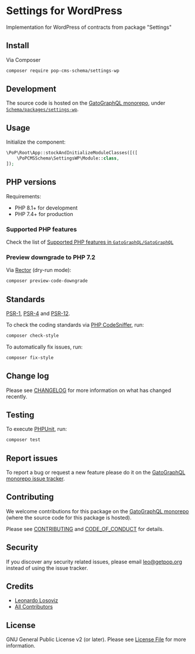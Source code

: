 # Settings for WordPress

<!--
[![Build Status][ico-travis]][link-travis]
[![Quality Score][ico-code-quality]][link-code-quality]
[![Software License][ico-license]](LICENSE.md)
[![Latest Version on Packagist][ico-version]][link-packagist]
[![Coverage Status][ico-scrutinizer]][link-scrutinizer]
[![Total Downloads][ico-downloads]][link-downloads]
-->

Implementation for WordPress of contracts from package "Settings"

## Install

Via Composer

``` bash
composer require pop-cms-schema/settings-wp
```

## Development

The source code is hosted on the [GatoGraphQL monorepo](https://github.com/GatoGraphQL/GatoGraphQL), under [`Schema/packages/settings-wp`](https://github.com/GatoGraphQL/GatoGraphQL/tree/master/layers/Schema/packages/settings-wp).

## Usage

Initialize the component:

``` php
\PoP\Root\App::stockAndInitializeModuleClasses([([
    \PoPCMSSchema\SettingsWP\Module::class,
]);
```

## PHP versions

Requirements:

- PHP 8.1+ for development
- PHP 7.4+ for production

### Supported PHP features

Check the list of [Supported PHP features in `GatoGraphQL/GatoGraphQL`](https://github.com/GatoGraphQL/GatoGraphQL/blob/master/docs/supported-php-features.md)

### Preview downgrade to PHP 7.2

Via [Rector](https://github.com/rectorphp/rector) (dry-run mode):

```bash
composer preview-code-downgrade
```

## Standards

[PSR-1](https://www.php-fig.org/psr/psr-1), [PSR-4](https://www.php-fig.org/psr/psr-4) and [PSR-12](https://www.php-fig.org/psr/psr-12).

To check the coding standards via [PHP CodeSniffer](https://github.com/squizlabs/PHP_CodeSniffer), run:

``` bash
composer check-style
```

To automatically fix issues, run:

``` bash
composer fix-style
```

## Change log

Please see [CHANGELOG](CHANGELOG.md) for more information on what has changed recently.

## Testing

To execute [PHPUnit](https://phpunit.de/), run:

``` bash
composer test
```

## Report issues

To report a bug or request a new feature please do it on the [GatoGraphQL monorepo issue tracker](https://github.com/GatoGraphQL/GatoGraphQL/issues).

## Contributing

We welcome contributions for this package on the [GatoGraphQL monorepo](https://github.com/GatoGraphQL/GatoGraphQL) (where the source code for this package is hosted).

Please see [CONTRIBUTING](CONTRIBUTING.md) and [CODE_OF_CONDUCT](CODE_OF_CONDUCT.md) for details.

## Security

If you discover any security related issues, please email leo@getpop.org instead of using the issue tracker.

## Credits

- [Leonardo Losoviz][link-author]
- [All Contributors][link-contributors]

## License

GNU General Public License v2 (or later). Please see [License File](LICENSE.md) for more information.

[ico-version]: https://img.shields.io/packagist/v/pop-cms-schema/settings-wp.svg?style=flat-square
[ico-license]: https://img.shields.io/badge/license-GPLv2-brightgreen.svg?style=flat-square
[ico-travis]: https://img.shields.io/travis/pop-cms-schema/settings-wp/master.svg?style=flat-square
[ico-scrutinizer]: https://img.shields.io/scrutinizer/coverage/g/pop-cms-schema/settings-wp.svg?style=flat-square
[ico-code-quality]: https://img.shields.io/scrutinizer/g/pop-cms-schema/settings-wp.svg?style=flat-square
[ico-downloads]: https://img.shields.io/packagist/dt/pop-cms-schema/settings-wp.svg?style=flat-square

[link-packagist]: https://packagist.org/packages/pop-cms-schema/settings-wp
[link-travis]: https://travis-ci.org/pop-cms-schema/settings-wp
[link-scrutinizer]: https://scrutinizer-ci.com/g/pop-cms-schema/settings-wp/code-structure
[link-code-quality]: https://scrutinizer-ci.com/g/pop-cms-schema/settings-wp
[link-downloads]: https://packagist.org/packages/pop-cms-schema/settings-wp
[link-author]: https://github.com/leoloso
[link-contributors]: ../../../../../../contributors
